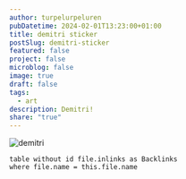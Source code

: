 ```yaml
---
author: turpelurpeluren
pubDatetime: 2024-02-01T13:23:00+01:00
title: demitri sticker
postSlug: demitri-sticker
featured: false
project: false
microblog: false
image: true
draft: false
tags:
  - art
description: Demitri!
share: "true"
---
```


![demitri](@assets/images/demitri.png)

```dataview
table without id file.inlinks as Backlinks
where file.name = this.file.name
```